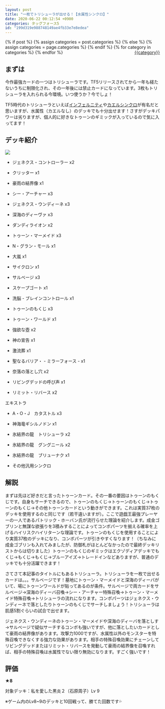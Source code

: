```yaml
---
layout: post
title: "一枚でトリシューラが出せる！【水属性シンクロ】"
date: 2020-06-22 00:12:54 +0900
categories: タッグフォース5
id: "199d319e988748149ae4fb33e7e8edea"
---
```

{% if post %}
{% assign categories = post.categories %}
{% else %}
{% assign categories = page.categories %}
{% endif %}
{% for category in categories %}
<a href="{{site.baseurl}}/categories/#{{category|slugize}}" style="float: right; margin-left: 4px;">{{category}}</a>
{% endfor %}
<br>
## まずは

今作最強カードの一つはトリシューラです。TF5リリースされてから一年も経たないうちに制限化され、その一年後には禁止カードになっています。3枚もトリシューラを入れられる今環境。いつ使うか？今でしょ！

TF5時代のトリシューラといえば[インフェルニティ](https://ameblo.jp/marron-shiroutoshi/entry-10430319119.html)や[カエルシンクロ](http://blog.livedoor.jp/reqreq360/archives/51437227.html)が有名だと思いますが、水属性（カエルなし）のデッキでも十分出せます！さすがデッキパワーは劣りますが、個人的に好きなトゥーンのギミックが入っているので気に入ってます！

## デッキ紹介

![]({{site.baseurl}}\assets/199d319e988748149ae4fb33e7e8edea/ULJM05734_00004.jpg)

-  ジェネクス・コントローラー x2

- クリッター x1

- 豪雨の結界像 x1

- シー・アーチャー x3

- ジェネクス・ウンディーネ x3

- 深海のディーヴァ x3

- ダンディライオン x2

- トゥーン・マーメイド x3

- N・グラン・モール x1

- 大嵐 x1

- サイクロン x1

- サルベージ x3

- スケープゴート x1

- 洗脳 - ブレインコントロール x1

- トゥーンのもくじ x3

- トゥーン・ワールド x1

- 強欲な壺 x2

- 神の宣告 x1

- 激流葬 x1

- 聖なるバリア・ - ミラーフォース - x1

- 奈落の落とし穴 x2

- リビングデッドの呼び声 x1

- リミット・リバース x2

エキストラ

- A・O・J　カタストル x3

- 神海竜ギシルノドン x1

- 氷結界の龍　トリシューラ x2

- 氷結界の龍　グングニール x2

- 氷結界の龍　ブリューナク x1

- その他汎用シンクロ

## 解説

まずは先ほど好きだと言ったトゥーンカード。その一番の要因はトゥーンのもくじです。自身もサーチできるので、トゥーンのもくじ→トゥーンのもくじ→トゥーンのもくじ→その他トゥーンカードという動きができます。これは実質37枚のデッキを使用するのと同じです（若干違いますが）。ここで遊戯王最強プレーヤーの一人であるパトリック・ホーバン氏が流行らせた理論を紹介します。成金ゴブリンと無謀な欲張りを3積みすることによってコンボパーツを揃える確率を上げるハイリスクハイリターンな理論です。トゥーンのもくじを使用することにより実質37枚のデッキになり、コンボパーツが引きやすくなります！（ちなみに成金ゴブリンも入れてみましたが、防御札がほとんどなかったので最終デッキリストからは切りました）トゥーンのもくじのギミックはエクゾディアデッキでもくじ→もくじ→もくじ→ブルーアイズ→トレードインなどありますが、普通のデッキでも十分活躍できます！

さてさて本記事のタイトルにもあるトリシューラ。トリシューラを一枚で出せるカードは。。。サルベージです！墓地にトゥーン・マーメイドと深海のディーバがいて、場にトゥーンワールドが貼ってあるのが条件。サルベージで両カードをサルベージ→深海のディーバ召喚→シー・アーチャー特殊召喚→トゥーン・マーメイド特殊召喚→トリシューラの流れになります。コンボパーツはジェネクス・ウンディーネで落としたりトゥーンのもくじでサーチしましょう！トリシューラは肌感5割ぐらいの試合で出せます。

ジェネクス・ウンディーネのトゥーン・マーメイドや深海のディーバを落としす→サルベージで疑似サーチするコンボも強いですが、他に落としたいカードとして豪雨の結界像があります。攻撃力1000ですが、水属性以外のモンスターを特殊召喚できなくする強力な効果があります。相手の特殊召喚効果にチェーンしてリビングデッドまたはリミット・リバースを発動して豪雨の結界像を召喚すれば、相手の特殊召喚は水属性でない限り無効になります。すごく強いです！

## 評価

__★8__

対象デッキ：私を愛した黒炎２（石原周子）Lv 9

※ゲーム内のLv8~9のデッキと10回戦って、勝てた回数です💦

